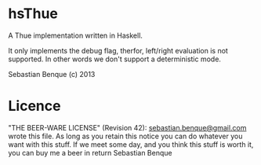 hsThue
======

A Thue implementation written in Haskell. 

It only implements the debug flag, therfor, left/right evaluation is not
supported. In other words we don't support a deterministic mode.

Sebastian Benque (c) 2013

Licence
=======

"THE BEER-WARE LICENSE" (Revision 42):
<sebastian.benque@gmail.com> wrote this file. As long as you retain this notice you
can do whatever you want with this stuff. If we meet some day, and you think
this stuff is worth it, you can buy me a beer in return Sebastian Benque
